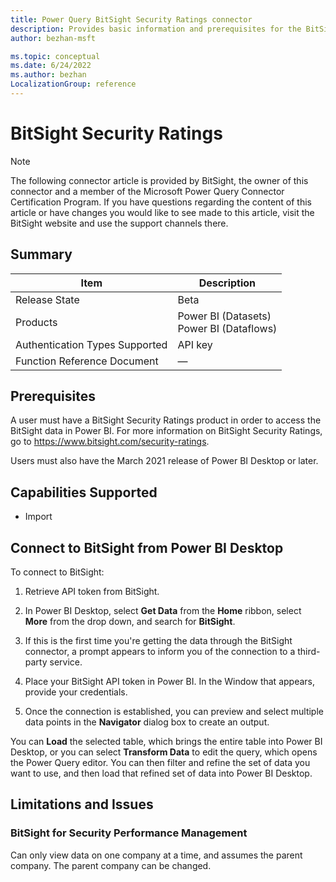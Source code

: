```yaml
---
title: Power Query BitSight Security Ratings connector
description: Provides basic information and prerequisites for the BitSight Security Ratings connector, descriptions of the optional input parameters, and discusses limitations and issues you might encounter.
author: bezhan-msft

ms.topic: conceptual
ms.date: 6/24/2022
ms.author: bezhan
LocalizationGroup: reference
---
```


# BitSight Security Ratings

>[!Note]
>The following connector article is provided by BitSight, the owner of this connector and a 
member of the Microsoft Power Query Connector Certification Program. If you have questions 
regarding the content of this article or have changes you would like to see made to this article, visit the BitSight website and use the support channels there.

## Summary

| Item | Description |
| ------ | ------ |
| Release State | Beta |
| Products | Power BI (Datasets)<br/>Power BI (Dataflows) |
| Authentication Types Supported | API key |
| Function Reference Document | &mdash; |

## Prerequisites

A user must have a BitSight Security Ratings product in order to access the BitSight data in Power BI. For more information on BitSight Security Ratings, go to https://www.bitsight.com/security-ratings.

Users must also have the March 2021 release of Power BI Desktop or later.

## Capabilities Supported

* Import

## Connect to BitSight from Power BI Desktop

To connect to BitSight:

1. Retrieve API token from BitSight.

2. In Power BI Desktop, select **Get Data** from the **Home** ribbon, select **More** from the drop down, and search for **BitSight**.

3. If this is the first time you're getting the data through the BitSight connector, a prompt appears to inform you of the connection to a third-party service.

4. Place your BitSight API token in Power BI. In the Window that appears, provide your credentials.

5. Once the connection is established, you can preview and select multiple data points in the **Navigator** dialog box to create an output.

You can **Load** the selected table, which brings the entire table into Power BI Desktop, or you can select **Transform Data** to edit the query, which opens the Power Query editor. You can then filter and refine the set of data you want to use, and then load that refined set of data into Power BI Desktop.

## Limitations and Issues

### BitSight for Security Performance Management

Can only view data on one company at a time, and assumes the parent company. The parent company can be changed.  
